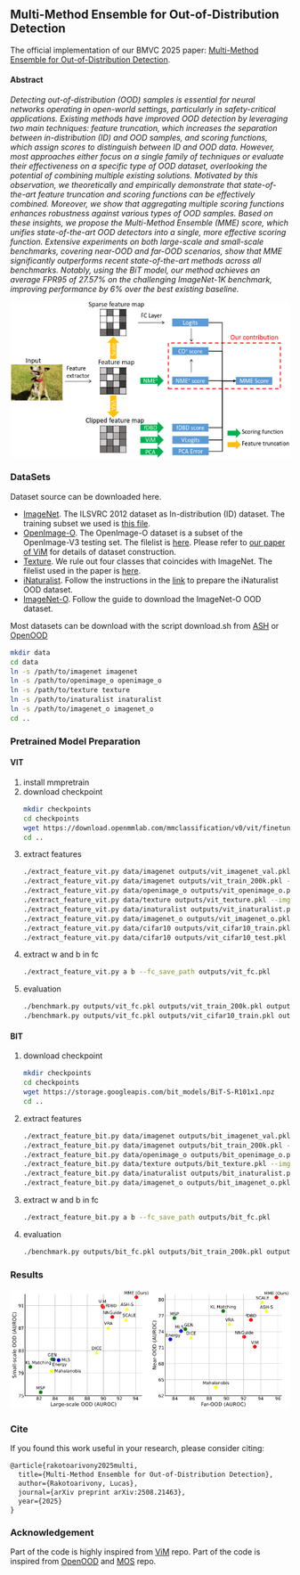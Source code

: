 ## Multi-Method Ensemble for Out-of-Distribution Detection
The official implementation of our BMVC 2025 paper:
[Multi-Method Ensemble for Out-of-Distribution Detection](https://arxiv.org/abs/2508.21463).

#### Abstract
*Detecting out-of-distribution (OOD) samples is essential for neural networks operating in open-world settings, particularly in safety-critical applications. Existing methods have improved OOD detection by leveraging two main techniques: feature truncation, which increases the separation between in-distribution (ID) and OOD samples, and scoring functions, which assign scores to distinguish between ID and OOD data. However, most approaches either focus on a single family of techniques or evaluate their effectiveness on a specific type of OOD dataset, overlooking the potential of combining multiple existing solutions. Motivated by this observation, we theoretically and empirically demonstrate that state-of-the-art feature truncation and scoring functions can be effectively combined. Moreover, we show that aggregating multiple scoring functions enhances robustness against various types of OOD samples. Based on these insights, we propose the Multi-Method Ensemble (MME) score, which unifies state-of-the-art OOD detectors into a single, more effective scoring function. Extensive experiments on both large-scale and small-scale benchmarks, covering near-OOD and far-OOD scenarios, show that MME significantly outperforms recent state-of-the-art methods across all benchmarks. Notably, using the BiT model, our method achieves an average FPR95 of 27.57% on the challenging ImageNet-1K benchmark, improving performance by 6% over the best existing baseline.*

<img src="overview.png" alt="drawing">

### DataSets

Dataset source can be downloaded here.

- [ImageNet](https://www.image-net.org/). The ILSVRC 2012 dataset as In-distribution (ID) dataset. The training subset we used is [this file](datalists/imagenet2012_train_random_200k.txt).
- [OpenImage-O](https://github.com/openimages/dataset/blob/main/READMEV3.md). The OpenImage-O dataset is a subset of the OpenImage-V3 testing set. The filelist is [here](datalists/openimage_o.txt). Please refer to [our paper of ViM](http://ooddetection.github.io) for details of dataset construction.
- [Texture](https://www.robots.ox.ac.uk/~vgg/data/dtd/). We rule out four classes that coincides with ImageNet. The filelist used in the paper is [here](datalists/texture.txt).
- [iNaturalist](https://arxiv.org/pdf/1707.06642.pdf). Follow the instructions in the [link](https://github.com/deeplearning-wisc/large_scale_ood) to prepare the iNaturalist OOD dataset.
- [ImageNet-O](https://github.com/hendrycks/natural-adv-examples). Follow the guide to download the ImageNet-O OOD dataset.

Most datasets can be download with the script download.sh from [ASH](https://github.com/andrijazz/ash) or [OpenOOD](https://github.com/Jingkang50/OpenOOD)

```bash
mkdir data
cd data
ln -s /path/to/imagenet imagenet
ln -s /path/to/openimage_o openimage_o
ln -s /path/to/texture texture
ln -s /path/to/inaturalist inaturalist
ln -s /path/to/imagenet_o imagenet_o
cd ..
```

### Pretrained Model Preparation

#### VIT

1. install mmpretrain
2. download checkpoint
   ```bash
   mkdir checkpoints
   cd checkpoints
   wget https://download.openmmlab.com/mmclassification/v0/vit/finetune/vit-base-p16_in21k-pre-3rdparty_ft-64xb64_in1k-384_20210928-98e8652b.pth
   cd ..
   ```
3. extract features
   ```bash
   ./extract_feature_vit.py data/imagenet outputs/vit_imagenet_val.pkl --img_list datalists/imagenet2012_val_list.txt
   ./extract_feature_vit.py data/imagenet outputs/vit_train_200k.pkl --img_list datalists/imagenet2012_train_random_200k.txt
   ./extract_feature_vit.py data/openimage_o outputs/vit_openimage_o.pkl --img_list datalists/openimage_o.txt
   ./extract_feature_vit.py data/texture outputs/vit_texture.pkl --img_list datalists/texture.txt
   ./extract_feature_vit.py data/inaturalist outputs/vit_inaturalist.pkl
   ./extract_feature_vit.py data/imagenet_o outputs/vit_imagenet_o.pkl
   ./extract_feature_vit.py data/cifar10 outputs/vit_cifar10_train.pkl --img_list datalists/cifar10_train.txt
   ./extract_feature_vit.py data/cifar10 outputs/vit_cifar10_test.pkl --img_list datalists/cifar10_test.txt
   ```
4. extract w and b in fc
   ```bash
   ./extract_feature_vit.py a b --fc_save_path outputs/vit_fc.pkl
   ```
5. evaluation
   ```bash
   ./benchmark.py outputs/vit_fc.pkl outputs/vit_train_200k.pkl outputs/vit_imagenet_val.pkl outputs/vit_openimage_o.pkl outputs/vit_texture.pkl outputs/vit_inaturalist.pkl outputs/vit_imagenet_o.pkl
   ./benchmark.py outputs/vit_fc.pkl outputs/vit_cifar10_train.pkl outputs/vit_cifar10_test.pkl outputs/vit_openimage_o.pkl outputs/vit_texture.pkl outputs/vit_inaturalist.pkl outputs/vit_imagenet_o.pkl
   ```

#### BIT

1. download checkpoint
   ```bash
   mkdir checkpoints
   cd checkpoints
   wget https://storage.googleapis.com/bit_models/BiT-S-R101x1.npz
   cd ..
   ```
2. extract features
   ```bash
   ./extract_feature_bit.py data/imagenet outputs/bit_imagenet_val.pkl --img_list datalists/imagenet2012_val_list.txt
   ./extract_feature_bit.py data/imagenet outputs/bit_train_200k.pkl --img_list datalists/imagenet2012_train_random_200k.txt
   ./extract_feature_bit.py data/openimage_o outputs/bit_openimage_o.pkl --img_list datalists/openimage_o.txt
   ./extract_feature_bit.py data/texture outputs/bit_texture.pkl --img_list datalists/texture.txt
   ./extract_feature_bit.py data/inaturalist outputs/bit_inaturalist.pkl
   ./extract_feature_bit.py data/imagenet_o outputs/bit_imagenet_o.pkl
   ```
3. extract w and b in fc
   ```bash
   ./extract_feature_bit.py a b --fc_save_path outputs/bit_fc.pkl
   ```
4. evaluation
   ```bash
   ./benchmark.py outputs/bit_fc.pkl outputs/bit_train_200k.pkl outputs/bit_imagenet_val.pkl outputs/bit_openimage_o.pkl outputs/bit_texture.pkl outputs/bit_inaturalist.pkl outputs/bit_imagenet_o.pkl
   ```

### Results
<img src="result.png" alt="drawing">
   
### Cite
If you found this work useful in your research, please consider citing:
```
@article{rakotoarivony2025multi,
  title={Multi-Method Ensemble for Out-of-Distribution Detection},
  author={Rakotoarivony, Lucas},
  journal={arXiv preprint arXiv:2508.21463},
  year={2025}
}
```


### Acknowledgement

Part of the code is highly inspired from [ViM](https://github.com/haoqiwang/vim) repo. Part of the code is inspired from [OpenOOD](https://github.com/Jingkang50/OpenOOD) and [MOS](https://github.com/deeplearning-wisc/large_scale_ood) repo.
